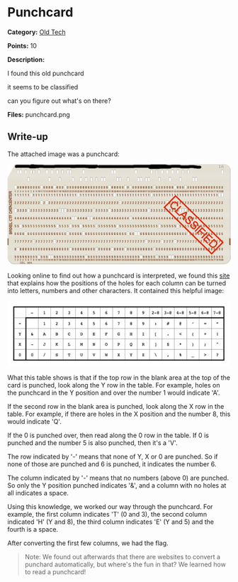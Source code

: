 # Punchcard
**Category:** [Old Tech](../README.md)

**Points:** 10

**Description:**

I found this old punchcard

it seems to be classified

can you figure out what's on there?

**Files:** punchcard.png

## Write-up
The attached image was a punchcard:

![Punchcard](punchcard.png)

Looking online to find out how a punchcard is interpreted, we found this [site](https://craftofcoding.wordpress.com/2017/01/28/read-your-own-punch-cards/) that explains how the positions of the holes for each column can be turned into letters, numbers and other characters. It contained this helpful image:

![Puncard code](ebcdpunch.jpg)

What this table shows is that if the top row in the blank area at the top of the card is punched, look along the Y row in the table. For example, holes on the punchcard in the Y position and over the number 1 would indicate 'A'.

If the second row in the blank area is punched, look along the X row in the table. For example, if there are holes in the X position and the number 8, this would indicate 'Q'.

If the 0 is punched over, then read along the 0 row in the table. If 0 is punched and the number 5 is also punched, then it's a 'V'.

The row indicated by '-' means that none of Y, X or 0 are punched. So if none of those are punched and 6 is punched, it indicates the number 6.

The column indicated by '-' means that no numbers (above 0) are punched. So only the Y position punched indicates '&', and a column with no holes at all indicates a space.

Using this knowledge, we worked our way through the punchcard. For example, the first column indicates 'T' (0 and 3), the second column indicated 'H' (Y and 8), the third column indicates 'E' (Y and 5) and the fourth is a space.

After converting the first few columns, we had the flag.

> Note: We found out afterwards that there are websites to convert a punchard automatically, but where's the fun in that? We learned how to read a punchcard!
